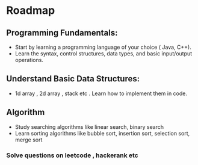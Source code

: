# Roadmap
## Programming Fundamentals:
  - Start by learning a programming language of your choice ( Java, C++).
  - Learn the syntax, control structures, data types, and basic input/output operations.
## Understand Basic Data Structures:
  - 1d array , 2d array , stack etc . Learn how to implement them in code.
## Algorithm 
  - Study searching algorithms like linear search, binary search
  - Learn sorting algorithms like bubble sort, insertion sort, selection sort, merge sort

### Solve questions on leetcode , hackerank etc
